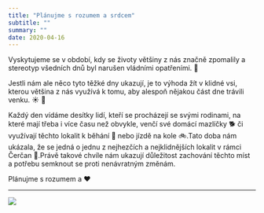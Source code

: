 ```yaml
---
title: "Plánujme s rozumem a srdcem"
subtitle: ""
summary: ""
date: 2020-04-16
---
```


Vyskytujeme se v období, kdy se životy většiny z nás značně zpomalily a stereotyp všedních dnů byl narušen vládními opatřeními. :pushpin:

Jestli nám ale něco tyto těžké dny ukazují, je to výhoda žít v klidné vsi, kterou většina z nás využívá k tomu, aby alespoň nějakou část dne trávili venku. :sunny:  :deciduous_tree:

Každý den vídáme desítky lidí, kteří se procházejí se svými rodinami, na které mají třeba i více času než obvykle, venčí své domácí mazlíčky :dog2: či využívají těchto lokalit k běhání :running: nebo jízdě na kole :bike:.Tato doba nám ukázala, že se jedná o jednu z nejhezčích a nejklidnějších lokalit v rámci Čerčan :sunflower:.Právě takové chvíle nám ukazují důležitost zachování těchto míst a potřebu semknout se proti nenávratným změnám.

Plánujme s rozumem a :hearts:

 ---

![](/img/rekreacni_lokalita.jpg)
